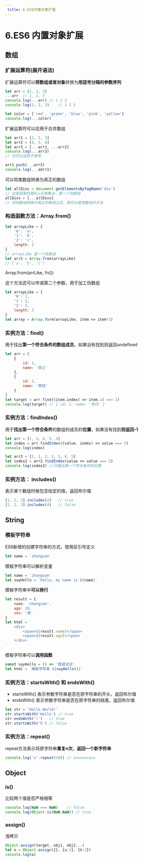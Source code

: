 ```yaml
---
 title: 6.ES6内置对象扩展
---
```

# 6.ES6 内置对象扩展

## 数组

### 扩展运算符(展开语法)

扩展运算符可以**将数组或者对象**转换为**用逗号分隔的参数序列**

```javascript
let arr = [1, 2, 3]
...arr	// 1, 2, 3
console.log(...arr)	// 1 2 3
console.log(1, 2, 3)	// 1 2 3

let color = ['red', 'green', 'blue', 'pink', 'yellow']
console.log(...color)
```



扩展运算符可以应用于合并数组

```javascript
let arr1 = [1, 2, 3]
let arr2 = [4, 5, 6]
let arr3 = [...arr1, ...arr2]
console.log(...arr3)
// 也可以这样子使用

arr1.push(...arr2)
console.log(...adrr1)
```



可以将类数组转换为真正的数组

```javascript
let allDivs = document.getElementsByTagName('div')
// 这里获取的是div元素集合，是一个伪数组
allDivs = [...allDivs]
// 将伪数组转换为真正的数组之后，就可以使用数组的方法
```



### 构造函数方法：Array.from()

```javascript
let arrayLike = {
	'0': 'a',
	'1': 'b',
	'2': 'c',
	length: 3
}
// arrayLike 是一个伪数组
let arr2 = Array.from(arrayLike)
// ['a', 'b', 'c']

```

Array.from(arrLike, fn())

这个方法还可以传递第二个参数，用于加工伪数组

```javascript
let arrayLike = {
    '0': 1,
    '1': 2,
    '2': 3,
    length: 3
}
let array = Array.form(arrayLike, item => item*2)
```



### 实例方法：find()

用于找出**第一个符合条件的数组成员**，如果没有找到则返回undefined

```javascript
let arr = [
	{
		id: 1,
		name: '张三'
	},
	{
		id: 2,
		name: '李四'
	}
]
let target = arr.find((item,index) => item.id === 2)
console.log(target)	// { id: 2, name: '李四' }
```



### 实例方法：findIndex()

用于**找出第一个符合条件**的数组的成员的**位置**，如果没有找到**则返回-1**

```javascript
let arr = [1, 3, 6, 5, 4]
let index = arr.findIndex((value, index) => value === 5)
console.log(index)

let arr2 = [1, 1, 3, 3, 5, 6, 5]
let index2 = arr2.findIndex(value => value === 5)
console.log(index2)	//只输出第一个符合条件的位置
```



### 实例方法： includes()

表示某个数组时候包含给定的值，返回布尔值

```javascript
[1, 2, 3].includes(2)	// true
[1, 2, 3].includes(4)	// false
```



## String

### 模板字符串

ES6新增的创建字符串的方式，使用反引号定义

```javascript
let name = `zhangsan`
```

模板字符串可以解析变量

```javascript
let name = `zhangsan`
let sayHello = `hello, my name is ${name}`
```

模板字符串中**可以换行**

```javascript
let result = {
	name: 'zhangsan',
    age: 20,
    sex: '男'
}
let html = `
	<div>
		<span>${result.name}</span>
		<span>${result.age}</span>
	</div>
`
```

模板字符串可以**调用函数**

```javascript
const sayHello = () => '我就试试'
let html = `模板字符串 ${sayHello()}`
```



### 实例方法：startsWith() 和 endsWith()

- startsWith() 表示参数字符串是否在原字符串的开头，返回布尔值
- endsWith() 表示参数字符串是否在原字符串的结尾，返回布尔值

```javascript
let str = 'Hello World!'
str.startsWith('Hello')	// true
str.endsWith('!')	// true
str.startsWith('h')	// false
```



### 实例方法：repeat()

repeat方法表示将原字符串**重复n次**，**返回一个新字符串**

```javascript
console.log('x'.repeat(10))	// xxxxxxxxxx
```



## Object

### is()

比较两个值是否严格相等

```javascript
console.log(NaN === NaN)	// false
console.log(Object.is(NaN,NaN))	// true
```

### assign()

浅拷贝

```javascript
Object.assign(target, obj1, obj2...)
let o = Object.assign({}, {a:1}, {b:2})
console.log(o)
```


